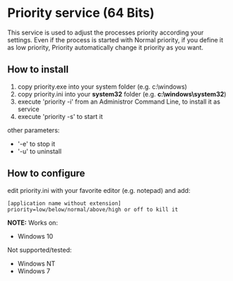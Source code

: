 # Priority service (64 Bits)

This service is used to adjust the processes priority according your settings.
Even if the process is started with Normal priority, if you define it as low priority, 
Priority automatically change it priority as you want.

## How to install

1. copy priority.exe into your system folder (e.g. c:\windows)
2. copy priority.ini into your **system32** folder (e.g. **c:\windows\system32**)
2. execute 'priority -i' from an Administror Command Line, to install it as service
3. execute 'priority -s' to start it

other parameters:
- '-e' to stop it
- '-u' to uninstall

## How to configure

edit priority.ini with your favorite editor (e.g. notepad)
and add:
```
[application name without extension]
priority=low/below/normal/above/high or off to kill it
```

**NOTE:**
Works on:
* Windows 10

Not supported/tested:
* Windows NT
* Windows 7

